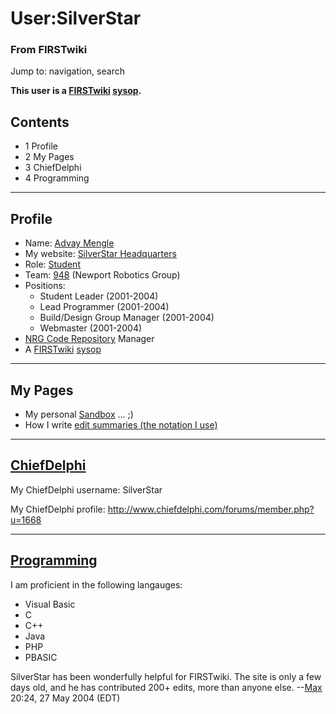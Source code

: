 # User:SilverStar

### From FIRSTwiki

Jump to: navigation, search

**This user is a [FIRSTwiki](FIRSTwiki "FIRSTwiki" ) [sysop](FIRSTwiki:Administrators "FIRSTwiki:Administrators" ).**

## Contents

  * 1 Profile
  * 2 My Pages
  * 3 ChiefDelphi
  * 4 Programming  
---  
  

## Profile

  * Name: [Advay Mengle](Advay_Mengle "Advay Mengle" )
  * My website: [SilverStar Headquarters](http://home.comcast.net/~silverstarv1/ "http://home.comcast.net/~silverstarv1/" )
  * Role: [Student](Student "Student" )
  * Team: [948](948 "948" ) (Newport Robotics Group) 
  * Positions: 
    * Student Leader (2001-2004) 
    * Lead Programmer (2001-2004) 
    * Build/Design Group Manager (2001-2004) 
    * Webmaster (2001-2004) 
  * [NRG Code Repository](NRG_Code_Repository "NRG Code Repository" ) Manager 
  * A [FIRSTwiki](FIRSTwiki "FIRSTwiki" ) [sysop](FIRSTwiki:Administrators "FIRSTwiki:Administrators" )

* * *


## My Pages

  * My personal [Sandbox](User:SilverStar/Sandbox "User:SilverStar/Sandbox" ) ... ;) 
  * How I write [edit summaries (the notation I use)](User:SilverStar/Edit_summary_notation "User:SilverStar/Edit summary notation" )

* * *


## [ChiefDelphi](ChiefDelphi "ChiefDelphi" )

My ChiefDelphi username: SilverStar

My ChiefDelphi profile: <http://www.chiefdelphi.com/forums/member.php?u=1668>

* * *


## [Programming](Programming "Programming" )

I am proficient in the following langauges:

  * Visual Basic 
  * C 
  * C++ 
  * Java 
  * PHP 
  * PBASIC 

SilverStar has been wonderfully helpful for FIRSTwiki. The site is only a few
days old, and he has contributed 200+ edits, more than anyone else.
--[Max](User:Max "User:Max" ) 20:24, 27 May 2004 (EDT)

